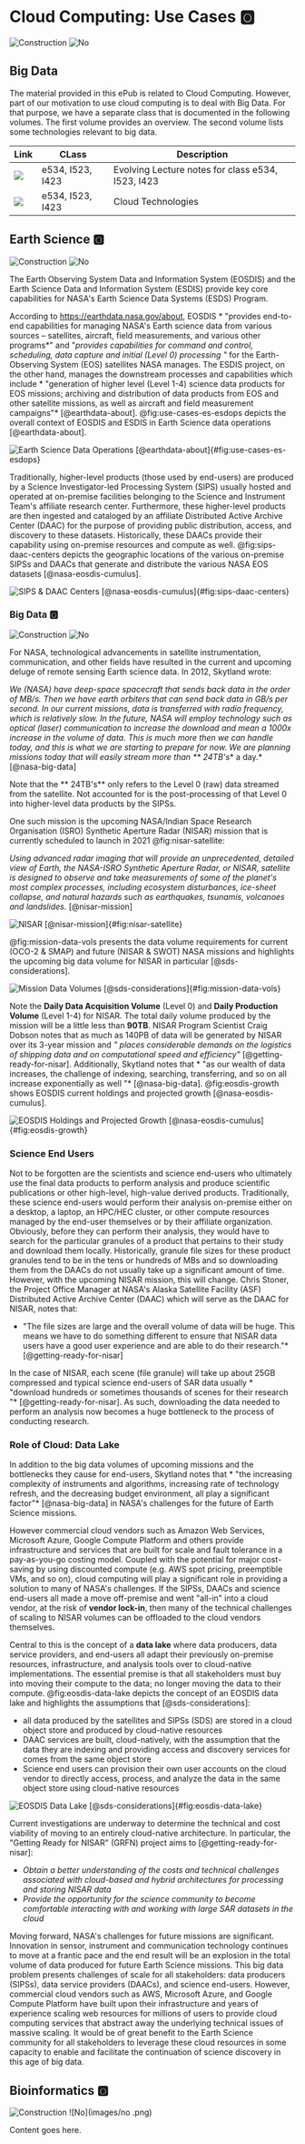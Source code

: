 # Cloud Computing: Use Cases :o2:

![Construction](images/construction.png) ![No](images/no.png)

## Big Data

The material provided in this ePub is related to Cloud Computing. However, part of our motivation to use cloud computing is to deal with Big Data. For that purpose, we have a separate class that is documented in the following volumes. The first volume provides an overview. The second volume lists some technologies relevant to big data.

| Link | CLass | Description |
| --- | --- | --------------------------|
|[![](images/cover-523.png)](https://github.com/cloudmesh-community/book/blob/master/vonLaszewski-bigdata-application.epub?raw=true) |e534, I523, I423 | Evolving Lecture notes for class e534, I523, I423  |
| [![](images/cover-tech.png)](https://github.com/cloudmesh/technologies/blob/master/vonLaszewski-cloud-technologies.epub?raw=true) | e534, I523, I423 | Cloud Technologies |


## Earth Science :o2:

![Construction](images/construction.png) ![No](images/no.png)

The Earth Observing System Data and Information System (EOSDIS) and the Earth
Science Data and Information System (ESDIS) provide key core capabilities for
NASA's Earth Science Data Systems (ESDS) Program.

According to <https://earthdata.nasa.gov/about>, EOSDIS * "provides end-to-end
capabilities for managing NASA's Earth science data from various sources –
satellites, aircraft, field measurements, and various other programs*" and
"*provides capabilities for command and control, scheduling, data capture
and initial (Level 0) processing "* for the Earth-Observing System (EOS)
satellites NASA manages. The ESDIS project, on the other hand, manages the
downstream processes and capabilities which include * "generation of higher level
(Level 1-4) science data products for EOS missions; archiving and distribution
of data products from EOS and other satellite missions, as well as aircraft
and field measurement campaigns"* [@earthdata-about]. @fig:use-cases-es-esdops
depicts the overall context of EOSDIS and ESDIS in Earth Science data
operations [@earthdata-about].

![Earth Science Data Operations [@earthdata-about]](images/use-cases-es-esdops.jpg){#fig:use-cases-es-esdops}

Traditionally, higher-level products (those used by end-users) are produced by
a Science Investigator-led Processing System (SIPS) usually hosted and
operated at on-premise facilities belonging to the Science and Instrument
Team's affiliate research center. Furthermore, these higher-level products are
then ingested and cataloged by an affiliate Distributed Active Archive Center
(DAAC) for the purpose of providing public distribution, access, and discovery
to these datasets. Historically, these DAACs provide their capability using
on-premise resources and compute as well. @fig:sips-daac-centers
depicts the geographic locations of the various on-premise SIPSs and DAACs
that generate and distribute the various NASA EOS datasets
[@nasa-eosdis-cumulus].

![SIPS & DAAC Centers [@nasa-eosdis-cumulus]](images/use-cases-es-sips-daac-centers.png){#fig:sips-daac-centers}

### Big Data :o2:

![Construction](images/construction.png) ![No](images/no.png)

For NASA, technological advancements in satellite instrumentation,
communication, and other fields have resulted in the current and upcoming
deluge of remote sensing Earth science data. In 2012, Skytland wrote:

*We (NASA) have deep-space spacecraft that sends back data in the order of
MB/s. Then we have earth orbiters that can send back data in GB/s per second.
In our current missions, data is transferred with radio frequency, which is
relatively slow. In the future, NASA will employ technology such as optical
(laser) communication to increase the download and mean a 1000x increase in
the volume of data. This is much more then we can handle today, and this is
what we are starting to prepare for now. We are planning missions today that
will easily stream more than ** 24TB's** a day.* [@nasa-big-data]

Note that the ** 24TB's** only refers to the Level 0 (raw) data streamed from
the satellite. Not accounted for is the post-processing of that Level 0 into
higher-level data products by the SIPSs.

One such mission is the upcoming NASA/Indian Space Research Organisation (ISRO)
Synthetic Aperture Radar (NISAR) mission that is currently scheduled to launch
in 2021 @fig:nisar-satellite:

*Using advanced radar imaging that will provide an unprecedented, detailed
view of Earth, the NASA-ISRO Synthetic Aperture Radar, or NISAR, satellite
is designed to observe and take measurements of some of the planet's most
complex processes, including ecosystem disturbances, ice-sheet collapse,
and natural hazards such as earthquakes, tsunamis, volcanoes and
landslides.* [@nisar-mission]

![NISAR [@nisar-mission]](images/use-cases-es-nisar.png){#fig:nisar-satellite}

@fig:mission-data-vols presents the data volume requirements for current
(OCO-2 & SMAP) and future (NISAR & SWOT) NASA missions and highlights the
upcoming big data volume for NISAR in particular [@sds-considerations].

![Mission Data Volumes [@sds-considerations]](images/use-cases-es-datavols.png){#fig:mission-data-vols}

Note the **Daily Data Acquisition Volume** (Level 0) and **Daily Production
Volume** (Level 1-4) for NISAR. The total daily volume produced by the mission
will be a little less than **90TB**. NISAR Program Scientist Craig Dobson notes
that as much as 140PB of data will be generated by NISAR over its 3-year mission
and *" places considerable demands on the logistics of shipping data and on
computational speed and efficiency"* [@getting-ready-for-nisar]. Additionally,
Skytland notes that * "as our wealth of data increases, the challenge of
indexing, searching, transferring, and so on all increase exponentially as
well "* [@nasa-big-data]. @fig:eosdis-growth shows EOSDIS current holdings
and projected growth [@nasa-eosdis-cumulus].

![EOSDIS Holdings and Projected Growth [@nasa-eosdis-cumulus]](images/use-cases-es-datavols-growth.png){#fig:eosdis-growth}

### Science End Users

Not to be forgotten are the scientists and science end-users who ultimately
use the final data products to perform analysis and produce scientific
publications or other high-level, high-value derived products. Traditionally,
these science end-users would perform their analysis on-premise either on a
desktop, a laptop, an HPC/HEC cluster, or other compute resources managed by
the end-user themselves or by their affiliate organization. Obviously, before
they can perform their analysis, they would have to search for the particular
granules of a product that pertains to their study and download them locally.
Historically, granule file sizes for these product granules tend to be in the
tens or hundreds of MBs and so downloading them from the DAACs do not usually
take up a significant amount of time. However, with the upcoming NISAR mission,
this will change. Chris Stoner, the Project Office Manager at NASA's Alaska
Satellite Facility (ASF) Distributed Active Archive Center (DAAC) which will
serve as the DAAC for NISAR, notes that:

* "The file sizes are large and the overall volume of data will be huge. This
means we have to do something different to ensure that NISAR data users have
a good user experience and are able to do their research."* [@getting-ready-for-nisar]

In the case of NISAR, each scene (file granule) will take up about 25GB
compressed and typical science end-users of SAR data usually * "download
hundreds or sometimes thousands of scenes for their research "* [@getting-ready-for-nisar]. As such, downloading the data needed to perform
an analysis now becomes a huge bottleneck to the process of conducting
research.

### Role of Cloud: Data Lake

In addition to the big data volumes of upcoming missions and the bottlenecks
they cause for end-users, Skytland notes that * "the increasing complexity of
instruments and algorithms, increasing rate of technology refresh, and the
decreasing budget environment, all play a significant factor"* [@nasa-big-data]
in NASA's challenges for the future of Earth Science missions.

However commercial cloud vendors such as Amazon Web Services, Microsoft Azure,
Google Compute Platform and others provide infrastructure and services that are
built for scale and fault tolerance in a pay-as-you-go costing model. Coupled
with the potential for major cost-saving by using discounted compute (e.g. AWS
spot pricing, preemptible VMs, and so on), cloud computing will play a
significant role in providing a solution to many of NASA's challenges. If the
SIPSs, DAACs and science end-users all made a move off-premise and went "all-in"
into a cloud vendor, at the risk of **vendor lock-in**, then many of the
technical challenges of scaling to NISAR volumes can be offloaded to the cloud
vendors themselves.

Central to this is the concept of a **data lake** where data producers, data
service providers, and end-users all adapt their previously on-premise
resources, infrastructure, and analysis tools over to cloud-native
implementations. The essential premise is that all stakeholders must buy into
moving their compute to the data; no longer moving the data to their compute.
@fig:eosdis-data-lake depicts the concept of an EOSDIS data lake and highlights
the assumptions that [@sds-considerations]:

- all data produced by the satellites and SIPSs (SDS) are stored in a cloud
object store and produced by cloud-native resources
- DAAC services are built, cloud-natively, with the assumption that the data
they are indexing and providing access and discovery services for comes from
the same object store
- Science end users can provision their own user accounts on the cloud vendor to
directly access, process, and analyze the data in the same object store using
cloud-native resources

![EOSDIS Data Lake [@sds-considerations]](images/use-cases-es-datalake.png){#fig:eosdis-data-lake}

Current investigations are underway to determine the technical and cost
viability of moving to an entirely cloud-native architecture. In particular,
the "Getting Ready for NISAR" (GRFN) project aims to [@getting-ready-for-nisar]:

- *Obtain a better understanding of the costs and technical challenges associated
with cloud-based and hybrid architectures for processing and storing NISAR data*
- *Provide the opportunity for the science community to become comfortable interacting with and working with large SAR datasets in the cloud*

Moving forward, NASA's challenges for future missions are significant.
Innovation in sensor, instrument and communication technology continues to move
at a frantic pace and the end result will be an explosion in the total volume of
data produced for future Earth Science missions. This big data problem presents
challenges of scale for all stakeholders: data producers (SIPSs), data
service providers (DAACs), and science end-users. However, commercial cloud
vendors such as AWS, Microsoft Azure, and Google Compute Platform have built
upon their infrastructure and years of experience scaling web resources for
millions of users to provide cloud computing services that abstract away the
underlying technical issues of massive scaling. It would be of great benefit to
the Earth Science community for all stakeholders to leverage these cloud
resources in some capacity to enable and facilitate the continuation of
science discovery in this age of big data.

## Bioinformatics :o2:

![Construction](images/construction.png) ![No](images/no
.png)

Content goes here.
